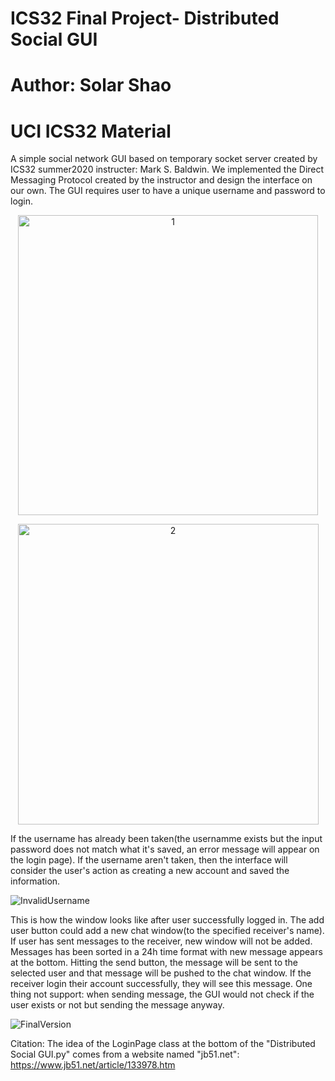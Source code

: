 # ICS32 Final Project- Distributed Social GUI
# Author: Solar Shao
# UCI ICS32 Material
A simple social network GUI based on temporary socket server created by ICS32 summer2020 instructer: Mark S. Baldwin. 
We implemented the Direct Messaging Protocol created by the instructor and design the interface on our own.
The GUI requires user to have a unique username and password to login. 

<p align="center"><img width="480" alt="1" src="https://user-images.githubusercontent.com/62400474/166119515-2d40bf5b-0d86-40ae-8e7e-967327df2da1.png"></p>

<p align="center"><img width="481" alt="2" src="https://user-images.githubusercontent.com/62400474/166119710-dba6ae7c-af99-4a4c-8cc5-30a1a7ae7247.png"></p>

If the username has already been taken(the usernamme exists but the input password does not match what it's saved, an error message will appear on the login page). 
If the username aren't taken, then the interface will consider the user's action as creating a new account and saved the information. 

![InvalidUsername](https://user-images.githubusercontent.com/62400474/166119729-1b31eb7b-28ca-4c21-a8ca-1f22af95d1f7.jpg)

This is how the window looks like after user successfully logged in.
The add user button could add a new chat window(to the specified receiver's name). If user has sent messages to the receiver, new window will not be added.
Messages has been sorted in a 24h time format with new message appears at the bottom.
Hitting the send button, the message will be sent to the selected user and that message will be pushed to the chat window. If the receiver login their account successfully, they will see this message. 
One thing not support: when sending message, the GUI would not check if the user exists or not but sending the message anyway. 

![FinalVersion](https://user-images.githubusercontent.com/62400474/166119521-139dcd33-8957-4e77-809c-d4d733e14f5c.jpg)


Citation:
The idea of the LoginPage class at the bottom of the "Distributed Social GUI.py" comes from a website named "jb51.net":
https://www.jb51.net/article/133978.htm
